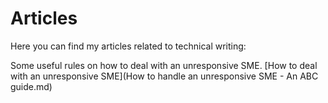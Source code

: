 # Articles
Here you can find my articles related to technical writing:

Some useful rules on how to deal with an unresponsive SME. [How to deal with an unresponsive SME](How to handle an unresponsive SME - An ABC guide.md)


